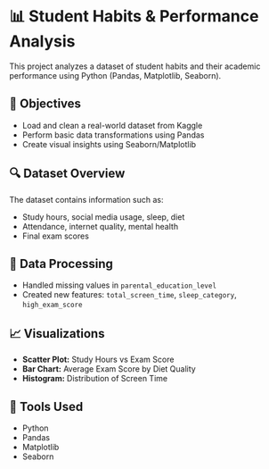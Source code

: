 # 📊 Student Habits & Performance Analysis

This project analyzes a dataset of student habits and their academic performance using Python (Pandas, Matplotlib, Seaborn).

## 📝 Objectives
- Load and clean a real-world dataset from Kaggle
- Perform basic data transformations using Pandas
- Create visual insights using Seaborn/Matplotlib

## 🔍 Dataset Overview
The dataset contains information such as:
- Study hours, social media usage, sleep, diet
- Attendance, internet quality, mental health
- Final exam scores

## 🧹 Data Processing
- Handled missing values in `parental_education_level`
- Created new features: `total_screen_time`, `sleep_category`, `high_exam_score`

## 📈 Visualizations
- **Scatter Plot:** Study Hours vs Exam Score
- **Bar Chart:** Average Exam Score by Diet Quality
- **Histogram:** Distribution of Screen Time

## 🚀 Tools Used
- Python
- Pandas
- Matplotlib
- Seaborn
